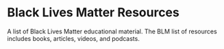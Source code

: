 # Black Lives Matter Resources
A list of Black Lives Matter educational material. The BLM list of resources includes books, articles, videos, and podcasts.
